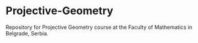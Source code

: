 # Projective-Geometry
Repository for Projective Geometry course at the Faculty of Mathematics in Belgrade, Serbia.
